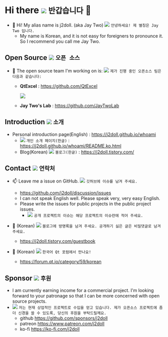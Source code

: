 # Hi there <img src="https://j2doll.github.io/j2doll/img/kr.png" /> ```반갑습니다``` 👋

<!--

**j2doll/j2doll** is a ✨ _special_ ✨ repository because its `README.md` (this file) appears on your GitHub profile.

Here are some ideas to get you started:

- 🔭 I’m currently working on ...
- 🌱 I’m currently learning ...
- 👯 I’m looking to collaborate on ...
- 🤔 I’m looking for help with ...
- 💬 Ask me about ...
- 📫 How to reach me: ...
- 😄 Pronouns: ...
- ⚡ Fun fact: ...

-->

- :monkey: Hi! My alias name is j2doll. (aka Jay Two) <img src="https://j2doll.github.io/j2doll/img/kr.png" /> ```안녕하세요! 제 별칭은 Jay Two 입니다.```
  - My name is Korean, and it is not easy for foreigners to pronounce it. So I recommend you call me Jay Two. 

## Open Source <img src="https://j2doll.github.io/j2doll/img/kr.png" /> ```오픈 소스```
   
- 🔭 The open source team I'm working on is: <img src="https://j2doll.github.io/j2doll/img/kr.png" /> ```제가 진행 중인 오픈소스 팀은 다음과 같습니다:```
  - **QtExcel** : https://github.com/QtExcel

    <img src="https://raw.githubusercontent.com/QtExcel/QXlsx/master/markdown.data/QXlsx-Desktop.png" />

  - **Jay Two's Lab** : https://github.com/JayTwoLab

## Introduction <img src="https://j2doll.github.io/j2doll/img/kr.png" /> ```소개```

- Personal introduction page(English) : https://j2doll.github.io/whoami
  - <img src="https://j2doll.github.io/j2doll/img/kr.png" /> ```개인 소개 페이지(한글)``` : https://j2doll.github.io/whoami/README.ko.html
  - Blog(Korean) <img src="https://j2doll.github.io/j2doll/img/kr.png" /> ```블로그(한글)``` : https://j2doll.tistory.com/

## Contact <img src="https://j2doll.github.io/j2doll/img/kr.png" /> ```연락처```

- :mailbox: Leave me a issue on GitHub. <img src="https://j2doll.github.io/j2doll/img/kr.png" /> ```깃허브에 이슈를 남겨 주세요.```
  - https://github.com/j2doll/discussion/issues
  - I can not speak English well. Please speak very, very easy English.
  - Please write the issues for public projects in the public project issues. 
    - <img src="https://j2doll.github.io/j2doll/img/kr.png" /> ```공개 프로젝트의 이슈는 해당 프로젝트의 이슈란에 적어 주세요.``` 

- 💬 (Korean) <img src="https://j2doll.github.io/j2doll/img/kr.png" /> ```블로그에 방명록을 남겨 주세요. 공개하기 싫은 글은 비밀댓글로 남겨 주세요.```
   - https://j2doll.tistory.com/guestbook

- 💬 (Korean) <img src="https://j2doll.github.io/j2doll/img/kr.png" /> ```한국어 Qt 포럼에서 만나요!``` 
  - https://forum.qt.io/category/59/korean

## Sponsor <img src="https://j2doll.github.io/j2doll/img/kr.png" /> ```후원```
  - I am currently earning income for a commercial project. I'm looking forward to your patronage so that I can be more concerned with open source projects.
  - <img src="https://j2doll.github.io/j2doll/img/kr.png" /> ```저는 현재 상업적인 프로젝트로 수입을 얻고 있습니다. 제가 오픈소스 프로젝트에 좀더 신경을 쓸 수 있도록, 당신의 후원을 부탁드릴께요.```
    - github https://github.com/sponsors/j2doll
    - patreon https://www.patreon.com/j2doll
    - ko-fi https://ko-fi.com/j2doll
    
